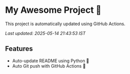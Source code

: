 # My Awesome Project 🚀

This project is automatically updated using GitHub Actions.

_Last updated: 2025-05-14 21:43:53 IST_

## Features
- Auto-update README using Python 🐍
- Auto Git push with GitHub Actions 🤖
